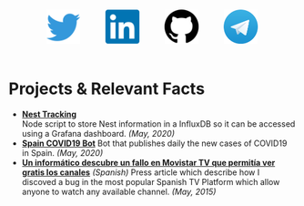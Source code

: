 <p align="center">
  <a href="https://twitter.com/aitormagan" target="_blank"><img src="https://raw.githubusercontent.com/aitormagan/aitormagan.github.io/master/assets/twitter.png" height="60px" style="margin:20px" /></a>
  <a href="https://linkedin.com/in/aitormagan" target="_blank"><img src="https://raw.githubusercontent.com/aitormagan/aitormagan.github.io/master/assets/linkedin.png" height="60px" style="margin:20px" /></a>
  <a href="https://github.com/aitormagan" target="_blank"><img src="https://raw.githubusercontent.com/aitormagan/aitormagan.github.io/master/assets/github.png" height="60px" style="margin:20px" /></a>
  <a href="https://t.me/aitormagan" target="_blank"><img src="https://raw.githubusercontent.com/aitormagan/aitormagan.github.io/master/assets/telegram.png" height="60px" style="margin:20px" /></a>
</p>

# Projects & Relevant Facts

* **[Nest Tracking](https://github.com/aitormagan/nest_tracking)**<br/>
Node script to store Nest information in a InfluxDB so it can be accessed using a Grafana dashboard. *(May, 2020)*
* **[Spain COVID19 Bot](https://github.com/aitormagan/covid19spainbot)**
Bot that publishes daily the new cases of COVID19 in Spain. *(May, 2020)*
* **[Un informático descubre un fallo en Movistar TV que permitía ver gratis los canales](https://www.eleconomista.es/tecnologia/noticias/6634838/04/15/Un-informatico-descubre-un-fallo-en-Movistar-TV-que-permite-ver-gratis-los-canales.html)** *(Spanish)*
Press article which describe how I discoved a bug in the most popular Spanish TV Platform which allow anyone to watch any available channel. *(May, 2015)*
